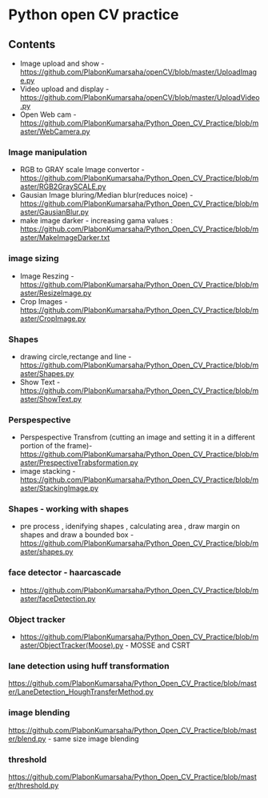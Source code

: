 # Python open CV practice

## Contents

* Image upload and show - https://github.com/PlabonKumarsaha/openCV/blob/master/UploadImage.py
* Video upload and display - https://github.com/PlabonKumarsaha/openCV/blob/master/UploadVideo.py
* Open Web cam - https://github.com/PlabonKumarsaha/Python_Open_CV_Practice/blob/master/WebCamera.py

### Image manipulation

* RGB to GRAY scale Image convertor - https://github.com/PlabonKumarsaha/Python_Open_CV_Practice/blob/master/RGB2GraySCALE.py
* Gausian Image bluring/Median blur(reduces noice) - https://github.com/PlabonKumarsaha/Python_Open_CV_Practice/blob/master/GausianBlur.py
* make image darker - increasing gama values : https://github.com/PlabonKumarsaha/Python_Open_CV_Practice/blob/master/MakeImageDarker.txt


### image sizing

* Image Reszing - https://github.com/PlabonKumarsaha/Python_Open_CV_Practice/blob/master/ResizeImage.py
* Crop Images - https://github.com/PlabonKumarsaha/Python_Open_CV_Practice/blob/master/CropImage.py

### Shapes

* drawing circle,rectange and line - https://github.com/PlabonKumarsaha/Python_Open_CV_Practice/blob/master/Shapes.py
* Show Text - https://github.com/PlabonKumarsaha/Python_Open_CV_Practice/blob/master/ShowText.py

### Perspespective 
* Perspespective Transfrom (cutting an image and setting it in a different portion of the frame)-https://github.com/PlabonKumarsaha/Python_Open_CV_Practice/blob/master/PrespectiveTrabsformation.py
* image stacking - https://github.com/PlabonKumarsaha/Python_Open_CV_Practice/blob/master/StackingImage.py

### Shapes - working with shapes 

* pre process , idenifying shapes , calculating area , draw margin on shapes and draw a bounded box - https://github.com/PlabonKumarsaha/Python_Open_CV_Practice/blob/master/shapes.py


### face detector - haarcascade
* https://github.com/PlabonKumarsaha/Python_Open_CV_Practice/blob/master/faceDetection.py

### Object tracker
* https://github.com/PlabonKumarsaha/Python_Open_CV_Practice/blob/master/ObjectTracker(Moose).py - MOSSE and CSRT 

### lane detection using huff transformation
https://github.com/PlabonKumarsaha/Python_Open_CV_Practice/blob/master/LaneDetection_HoughTransferMethod.py


### image blending
https://github.com/PlabonKumarsaha/Python_Open_CV_Practice/blob/master/blend.py - same size image blending

### threshold
https://github.com/PlabonKumarsaha/Python_Open_CV_Practice/blob/master/threshold.py



